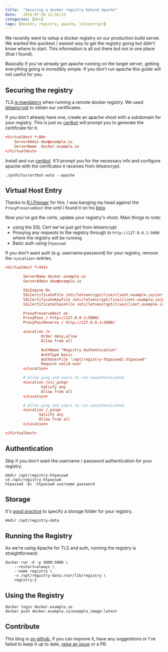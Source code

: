 ```yaml
---
title:  "Securing a docker registry behind Apache"
date:   2016-07-20 12:34:23
categories: [dev]
tags: [docker, registry, apache, letsencrypt]
---
```


We recently went to setup a docker registry on our production build server. We wanted the quickest / easiest way to get the registry going but didn't know where to start. This information is all out there but not in one place (that I found).

Basically if you've already got apache running on the target server, getting everything going is incredibly simple. If you don't run apache this guide will not useful for you.

Securing the registry
---------------------

TLS [is mandatory][docker-docs-remote] when running a remote docker registry. We used [letsencrypt][letsencrypt-hiw] to obtain our certificates.

If you don't already have one, create an apache vhost with a subdomain for your registry. This is just so [certbot][certbot] will prompt you to generate the certificate for it.

```conf
<VirtualHost *:80>
    ServerAdmin dev@example.io
    ServerName  docker.example.io
</VirtualHost>
```

Install and run [certbot][certbot]. It'll prompt you for the necessary info and configure apache with the certifcates it receives from letsencrypt.

`./path/to/certbot-auto --apache`

Virtual Host Entry
-------------------

Thanks to [R.I.Pienaar][rip-git] for this. I was banging my head against the `ProxyPreserveHost` line until I found it on his [blog][rip-blog].

Now you've got the certs, update your registry's vhost. Main things to note:

* using the SSL Cert we've just got from letsencrypt
* Proxying any requests to the registry through to `http://127.0.0.1:5000` where the registry will be running
* Basic auth using `htpasswd`

If you don't want auth (e.g. username:password) for your registry, remove the `<Location>` entries.

```conf
<VirtualHost *:443>

        ServerName docker.example.io
        ServerAdmin dev@example.io

        SSLEngine On
        SSLCertificateFile /etc/letsencrypt/live/client.example.io/cert.pem
        SSLCertificateKeyFile /etc/letsencrypt/live/client.example.io/privkey.pem
        SSLCertificateChainFile /etc/letsencrypt/live/client.example.io/chain.pem

        ProxyPreserveHost on
        ProxyPass / http://127.0.0.1:5000/
        ProxyPassReverse / http://127.0.0.1:5000/

        <Location />
                Order deny,allow
                Allow from all

                AuthName "Registry Authentication"
                AuthType basic
                AuthUserFile "/opt/registry-htpasswd/.htpasswd"
                Require valid-user
        </Location>

        # Allow ping and users to run unauthenticated.
        <Location /v1/_ping>
                Satisfy any
                Allow from all
        </Location>

        # Allow ping and users to run unauthenticated.
        <Location /_ping>
               Satisfy any
               Allow from all
        </Location>

</VirtualHost>
```

Authentication
---------------

Skip if you don't want the username / password authentication for your registry.

<div class="highlighter-rouge">
<pre class="lowlight">
<code>mkdir /opt/registry-htpasswd
cd /opt/registry-htpasswd
htpasswd -bc .htpasswd username password</code>
</pre>
</div>

Storage
-------

It's [good practice][docker-docs-storage] to specify a storage folder for your registry.

`mkdir /opt/registry-data`

Running the Registry
--------------------

As we're using Apache for TLS and auth, running the registry is straightforward:

<div class="highlighter-rouge">
<pre class="lowlight">
<code>docker run -d -p 5000:5000 \
    --restart=always \
    --name registry \
    -v /opt/registry-data:/var/lib/registry \
    registry:2</code>
</pre>
</div>

Using the Registry
-------------------

<div class="highlighter-rouge">
<pre class="lowlight">
<code>docker login docker.example.io
docker push docker.example.io/example_image:latest</code>
</pre>
</div>

Contribute
----------

This blog is [on github][blog-repo], if you can improve it, have any suggestions or I've failed to keep it up to date, [raise an issue][blog-issue-new] or a PR.

[blog-issue-new]:       https://github.com/lathonez/lathonez.github.io/issues/new
[blog-repo]:            https://github.com/lathonez/lathonez.github.io
[docker-docs-remote]:  https://docs.docker.com/registry/deploying/#/running-a-domain-registry
[docker-docs-storage]: https://docs.docker.com/registry/deploying/#/storage
[certbot]:             https://certbot.eff.org/
[letsencrypt-hiw]:     https://letsencrypt.org/how-it-works/
[rip-git]:             https://github.com/ripienaar/
[rip-blog]:            https://www.devco.net/archives/2015/01/21/running-a-secure-docker-registry-behind-apache.php